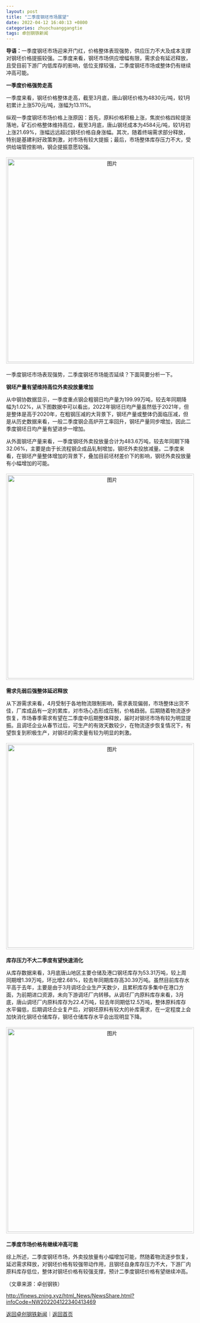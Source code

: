 ```yaml
---
layout: post
title: "二季度钢坯市场展望"
date: 2022-04-12 16:40:13 +0800
categories: zhuochuanggangtie
tags: 卓创钢铁新闻
---
```

<p><strong>导语：</strong>一季度钢坯市场迎来开门红，价格整体表现强势，供应压力不大及成本支撑对钢坯价格提振较强。二季度来看，钢坯市场供应增幅有限，需求会有延迟释放，且受目前下游厂内低库存的影响，低位支撑较强，二季度钢坯市场或整体仍有继续冲高可能。</p>
 <p><strong>一季度价格强势走高 </strong></p>
 <p>一季度来看，钢坯价格整体走高，截至3月底，唐山钢坯价格为4830元/吨，较1月初累计上涨570元/吨，涨幅为13.11%。</p>
 <p>纵观一季度钢坯市场价格上涨原因：首先，原料价格积极上涨，焦炭价格四轮提涨落地，矿石价格整体维持高位，截至3月底，唐山钢坯成本为4584元/吨，较1月初上涨21.69%，涨幅远远超过钢坯价格自身涨幅。其次，随着终端需求部分释放，特别是基建利好政策刺激，对市场有较大提振；最后，市场整体库存压力不大，受供给端管控影响，钢企提振意愿较强。</p>
 <center><img src="https://dfscdn.dfcfw.com/download/D25040711487116678050_w554h213.jpg" alt="图片" width="554" style="border:#d1d1d1 1px solid;padding:3px;margin:5px 0;" /></center><p>一季度钢坯市场表现强势，二季度钢坯市场能否延续？下面简要分析一下。</p>
 <p><strong>钢坯产量有望维持高位外卖投放量增加</strong></p>
 <p>从中钢协数据显示，一季度重点钢企粗钢日均产量为199.99万吨，较去年同期降幅为1.02%，从下图数据中可以看出，2022年钢坯日均产量虽然低于2021年，但是整体是高于2020年，在粗钢压减的大背景下，钢坯产量或整体仍面临压减，但是从历史数据来看，一般二季度钢企高炉开工率回升，钢坯产量同步增加，因此二季度钢坯日均产量有望进步一增加。</p>
 <p>从外面钢坯产量来看，一季度钢坯外卖投放量合计为483.6万吨，较去年同期下降32.06%，主要是由于长流程钢企成品轧制增加，钢坯外卖投放减量。二季度来看，在钢坯产量整体增加的背景下，叠加目前坯材差价下的影响，钢坯外卖投放量有小幅增加的可能。</p>
 <center><img src="https://dfscdn.dfcfw.com/download/D24668754848137187178_w554h218.jpg" alt="图片" width="554" style="border:#d1d1d1 1px solid;padding:3px;margin:5px 0;" /></center><p><strong>需求先弱后强整体延迟释放</strong></p>
 <p>从下游需求来看，4月受制于各地物流限制影响，需求表现偏弱，市场整体出货不佳，厂库成品有一定的累库，对市场心态形成压制，价格趋弱。后期随着物流逐步恢复，市场春季需求有望在二季度中后期整体释放，届时对钢坯市场有较为明显提振。且调坯企业从春节过后，可生产的有效天数较少，在物流逐步恢复情况下，有望恢复到积极生产，对钢坯的需求量有较为明显的刺激。</p>
 <center><img src="https://dfscdn.dfcfw.com/download/D25291069519582898705_w554h206.jpg" alt="图片" width="554" style="border:#d1d1d1 1px solid;padding:3px;margin:5px 0;" /></center><p><strong>库存压力不大二季度有望快速消化</strong></p>
 <p>从库存数据来看，3月底唐山地区主要仓储及港口钢坯库存为53.31万吨，较上周同期增1.39万吨，环比增2.68%，较去年同期库存高30.39万吨。虽然目前库存水平高于去年，主要是由于3月调坯企业生产天数少，且累积库存多集中在港口方面，为前期进口资源，未向下游调坯厂内转移。从调坯厂内原料库存来看，3月底，唐山调坯厂内原料库存为22.4万吨，较去年同期低12.5万吨，整体原料库存水平偏低，后期调坯企业复产后，对钢坯原料有较大的补库需求，在一定程度上会加快消化钢坯仓储库存，钢坯仓储库存水平会出现明显下降。</p>
 <center><img src="https://dfscdn.dfcfw.com/download/D25476331903541319102_w554h204.jpg" alt="图片" width="554" style="border:#d1d1d1 1px solid;padding:3px;margin:5px 0;" /></center><p><strong>二季度市场价格有继续冲高可能</strong></p>
 <p>综上所述，二季度钢坯市场，外卖投放量有小幅增加可能，然随着物流逐步恢复，延迟需求释放，对钢坯价格有较强带动作用，且钢坯自身库存压力不大，下游厂内原料库存低位，整体对钢坯价格有较强支撑，预计二季度钢坯价格有望继续冲高。</p><p class="em_media">（文章来源：卓创钢铁）</p>

<http://finews.zning.xyz/html_News/NewsShare.html?infoCode=NW202204122340413469>

[返回卓创钢铁新闻](//finews.withounder.com/category/zhuochuanggangtie.html)｜[返回首页](//finews.withounder.com/)